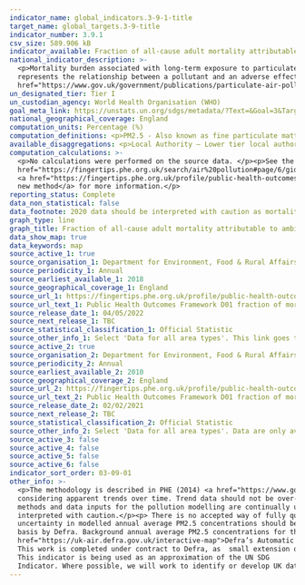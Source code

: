 ```yaml
---
indicator_name: global_indicators.3-9-1-title
target_name: global_targets.3-9-title
indicator_number: 3.9.1
csv_size: 589.906 kB
indicator_available: Fraction of all-cause adult mortality attributable to ambient anthropogenic particulate air pollution (measured as fine particulate matter, PM2.5)
national_indicator_description: >-
  <p>Mortality burden associated with long-term exposure to particulate air pollution at current levels, expressed as the percentage of annual deaths from all causes in those aged 30+.</p><p>Old and new methods use different concentration-response function (CRF) coefficients, which
  represents the relationship between a pollutant and an adverse effect on health. For the <a href="https://www.gov.uk/government/publications/particulate-air-pollution-effects-on-mortality">old method </a>a CRF of 1.06 was used. For the <a
  href="https://www.gov.uk/government/publications/particulate-air-pollution-quantifying-effects-on-mortality">new method</a> a CRF of 1.08 was used. Data in the two series are therefore not directly comparable.</p>
un_designated_tier: Tier I
un_custodian_agency: World Health Organisation (WHO)
goal_meta_link: https://unstats.un.org/sdgs/metadata/?Text=&Goal=3&Target=3.9
national_geographical_coverage: England
computation_units: Percentage (%)
computation_definitions: <p>PM2.5 - Also known as fine particulate matter. PM2.5 is the mass (in micrograms) per cubic metre of air of individual particles with an aerodynamic diameter generally less than 2.5 micrometers.</p>
available_disaggregations: <p>Local Authority – Lower tier local authority. Consists of Unitary Authorities and Districts. (pre Apr 2019)</p>
computation_calculations: >-
  <p>No calculations were performed on the source data. </p><p>See the Indicator Definitions and Supporting Information for the <a
  href="https://fingertips.phe.org.uk/search/air%20pollution#page/6/gid/1/pat/6/par/E12000001/ati/102/are/E06000047/iid/30101/age/230/sex/4/cat/-1/ctp/-1/yrr/1/cid/4/tbm/1"> old method</a> and the 
  <a href="https://fingertips.phe.org.uk/profile/public-health-outcomes-framework/data#page/6/gid/1000043/pat/159/par/K02000001/ati/15/are/E92000001/iid/93861/age/230/sex/4/cat/-1/ctp/-1/yrr/1/cid/4/tbm/1"> 
  new method</a> for more information.</p>
reporting_status: Complete
data_non_statistical: false
data_footnote: 2020 data should be interpreted with caution as mortality data include the effects of the COVID-19 pandemic. Please note the y axis does not go to 100% for ease of visualisation. 
graph_type: line
graph_title: Fraction of all-cause adult mortality attributable to ambient anthropogenic particulate air pollution (measured as fine particulate matter, PM2.5)
data_show_map: true
data_keywords: map
source_active_1: true
source_organisation_1: Department for Environment, Food & Rural Affairs (DEFRA) & Air Quality and Public Health - UK Health Security Agency
source_periodicity_1: Annual
source_earliest_available_1: 2018
source_geographical_coverage_1: England
source_url_1: https://fingertips.phe.org.uk/profile/public-health-outcomes-framework/data#page/9/gid/1000043/pat/159/par/K02000001/ati/15/are/E92000001/iid/93861/age/230/sex/4/cat/-1/ctp/-1/yrr/1/cid/4/tbm/1
source_url_text_1: Public Health Outcomes Framework D01 fraction of mortality attributed to particulate air pottution (new method)
source_release_date_1: 04/05/2022
source_next_release_1: TBC
source_statistical_classification_1: Official Statistic
source_other_info_1: Select 'Data for all area types'. This link goes to the data for the new method. For the old method click on 'Indicator' and select D.01 fraction of mortality attributed to particulate air pollution (old method).
source_active_2: true
source_organisation_2: Department for Environment, Food & Rural Affairs (DEFRA) & Air Quality and Public Health - UK Health Security Agency
source_periodicity_2: Annual
source_earliest_available_2: 2010
source_geographical_coverage_2: England
source_url_2: https://fingertips.phe.org.uk/profile/public-health-outcomes-framework/data#page/9/gid/1000043/pat/159/par/K02000001/ati/15/are/E92000001/iid/30101/age/230/sex/4/cat/-1/ctp/-1/yrr/1/cid/4/tbm/1
source_url_text_2: Public Health Outcomes Framework D01 fraction of mortality attributed to particulate air pottution (old method)
source_release_date_2: 02/02/2021
source_next_release_2: TBC
source_statistical_classification_2: Official Statistic
source_other_info_2: Select 'Data for all area types'. Data are only available up to 2019
source_active_3: false
source_active_4: false
source_active_5: false
source_active_6: false
indicator_sort_order: 03-09-01
other_info: >-
  <p>The methodology is described in PHE (2014) <a href="https://www.gov.uk/government/publications/estimating-local-mortality-burdens-associated-with-particulate-air-pollution">Estimating local mortality burdens associated with particulate air pollution</a>.</p><p>Caution is needed when
  considering apparent trends over time. Trend data should not be over-interpreted for a number of reasons - Concentrations of PM2.5 vary from year to year due to the weather. This variation due to weather is generally greater than the year-to-year variation from changes in emissions; The
  methods and data inputs for the pollution modelling are continually updated and improved.</p><p>2020 data includes the period from March 2020 onwards, so the mortality data used in its calculation will reflect effects of the COVID-19 pandemic. Values for 2020 should therefore be
  interpreted with caution.</p><p> There is no accepted way of fully quantifying the uncertainty associated with modelled concentrations of PM2.5. The modelling used in calculating the indicator meets the requirements of the EU's Directive 2008/50/EC on Ambient Air Quality that the
  uncertainty in modelled annual average PM2.5 concentrations should be no more than 50% in the region of the Limit Value (25 micrograms per cubic metre).</p><p><a href="http://uk-air.defra.gov.uk/data/pcm-data"> Modelled background PM2.5 data</a> are published on a 1km x 1km grid square
  basis by Defra. Background annual average PM2.5 concentrations for the year of interest are modelled on a 1km x 1km grid using an air dispersion model, and calibrated using measured concentrations taken from background sites in <a 
  href="https://uk-air.defra.gov.uk/interactive-map">Defra’s Automatic Urban and Rural Network </a>. By approximating LA boundaries to the 1km by 1km grid, and using census population data, population weighted background PM2.5 concentrations for each lower tier LA are calculated. 
  This work is completed under contract to Defra, as  small extension of its obligations under the Ambient Air Quality Directive (2008/50/EC). Concentrations of total PM2.5 are used for estimating the mortality burden attributable to particulate air pollution (COMEAP, 2022).</p> 
  This indicator is being used as an approximation of the UN SDG
  Indicator. Where possible, we will work to identify or develop UK data to meet the global indicator specification. This indicator has been identified in collaboration with topic experts.
---
```

